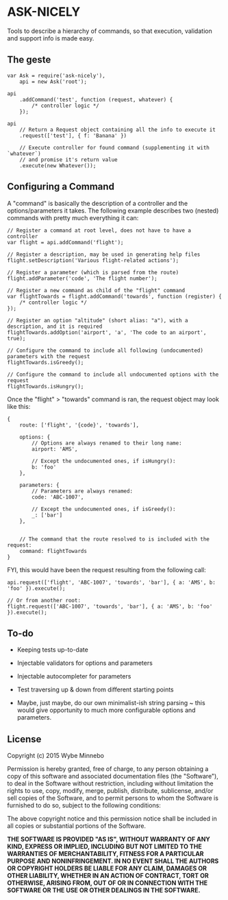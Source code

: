 # ASK-NICELY
Tools to describe a hierarchy of commands, so that execution, validation and support info is made easy.

## The geste
```
var Ask = require('ask-nicely'),
    api = new Ask('root');
    
api
    .addCommand('test', function (request, whatever) {
        /* controller logic */
    });

api
    // Return a Request object containing all the info to execute it
    .request(['test'], { f: 'Banana' })

    // Execute controller for found command (supplementing it with `whatever`)
    // and promise it's return value
    .execute(new Whatever());
```

## Configuring a Command
A "command" is basically the description of a controller and the options/parameters it takes. The following example describes two (nested) commands with pretty much everything it can:

```
// Register a command at root level, does not have to have a controller
var flight = api.addCommand('flight');

// Register a description, may be used in generating help files
flight.setDescription('Various flight-related actions');

// Register a parameter (which is parsed from the route)
flight.addParameter('code', 'The flight number');

// Register a new command as child of the "flight" command
var flightTowards = flight.addCommand('towards', function (register) {
    /* controller logic */
});

// Register an option "altitude" (short alias: "a"), with a description, and it is required
flightTowards.addOption('airport', 'a', 'The code to an airport', true);

// Configure the command to include all following (undocumented) parameters with the request
flightTowards.isGreedy();

// Configure the command to include all undocumented options with the request
flightTowards.isHungry();
```

Once the "flight" > "towards" command is ran, the request object may look like this:
```
{
    route: ['flight', '{code}', 'towards'],
    
    options: {
        // Options are always renamed to their long name:
        airport: 'AMS',
        
        // Except the undocumented ones, if isHungry():
        b: 'foo'
    },
    
    parameters: {
        // Parameters are always renamed:
        code: 'ABC-1007',

        // Except the undocumented ones, if isGreedy():
        _: ['bar']
    },

    
    // The command that the route resolved to is included with the request:
    command: flightTowards
}
```

FYI, this would have been the request resulting from the following call:
```
api.request(['flight', 'ABC-1007', 'towards', 'bar'], { a: 'AMS', b: 'foo' }).execute();

// Or from another root:
flight.request(['ABC-1007', 'towards', 'bar'], { a: 'AMS', b: 'foo' }).execute();
```

## To-do
- Keeping tests up-to-date
- Injectable validators for options and parameters
- Injectable autocompleter for parameters
- Test traversing up & down from different starting points

- Maybe, just maybe, do our own minimalist-ish string parsing ~ this would give opportunity to much more configurable options and parameters.

## License
Copyright (c) 2015 Wybe Minnebo

Permission is hereby granted, free of charge, to any person obtaining a copy of this software and associated documentation files (the "Software"), to deal in the Software without restriction, including without limitation the rights to use, copy, modify, merge, publish, distribute, sublicense, and/or sell copies of the Software, and to permit persons to whom the Software is furnished to do so, subject to the following conditions:

The above copyright notice and this permission notice shall be included in all copies or substantial portions of the Software.

__THE SOFTWARE IS PROVIDED "AS IS", WITHOUT WARRANTY OF ANY KIND, EXPRESS OR IMPLIED, INCLUDING BUT NOT LIMITED TO THE WARRANTIES OF MERCHANTABILITY, FITNESS FOR A PARTICULAR PURPOSE AND NONINFRINGEMENT. IN NO EVENT SHALL THE AUTHORS OR COPYRIGHT HOLDERS BE LIABLE FOR ANY CLAIM, DAMAGES OR OTHER LIABILITY, WHETHER IN AN ACTION OF CONTRACT, TORT OR OTHERWISE, ARISING FROM, OUT OF OR IN CONNECTION WITH THE SOFTWARE OR THE USE OR OTHER DEALINGS IN THE SOFTWARE.__